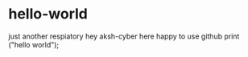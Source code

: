 # hello-world
just another respiatory
hey aksh-cyber here happy to use github
print ("hello world");
